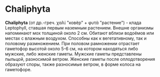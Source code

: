 # Chaliphyta

**Chaliphyta** (от др.-греч. χαλί "ковёр" + φυτά "растение") - клада Leptophyll, ставшая первым наземным растением. Внешне организмы напоминают мох толщиной около 2 см. Обитают вблизи водоёмов или местах с влажным воздухом. Способны как к вегетативному, так и половому размножением. При половом рамножении отрастает гаметофор высотой около 5-6 см, на котором находяться либо мужские, либо женские гаметы. Мужские гаметы представлены пыльцой, разносимой ветром. Женские гаметы после оплодотворения образуют споры, также разносимые ветром, в форме колоса на гаметофоре.